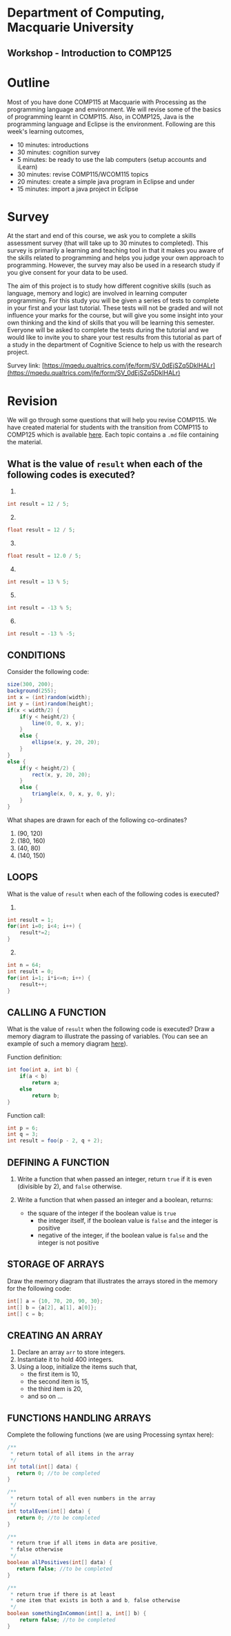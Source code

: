 # Department of Computing, Macquarie University
## Workshop - Introduction to COMP125

# Outline 

Most of you have done COMP115 at Macquarie with Processing as the programming language and environment. We will revise some of the basics of programming learnt in COMP115. Also, in COMP125, Java is the programming language and Eclipse is the environment. Following are this week's learning outcomes,

- 10 minutes: introductions
- 30 minutes: cognition survey
- 5 minutes: be ready to use the lab computers (setup accounts and iLearn)
- 30 minutes: revise COMP115/WCOM115 topics
- 20 minutes: create a simple java program in Eclipse and under
- 15 minutes: import a java project in Eclipse

# Survey

At the start and end of this course, we ask you to complete a skills assessment survey (that will take up to 30 minutes to completed).  This survey is primarily a learning and teaching tool in that it makes you aware of the skills related to programming and helps you judge your own approach to programming.  However, the survey may also be used in a research study if you give consent for your data to be used.

The aim of this project is to study how different cognitive skills (such as language, memory and logic) are involved in learning computer programming. For this study you will be given a series of tests to complete in your first and your last tutorial. These tests will not be graded and will not influence your marks for the course, but will give you some insight into your own thinking and the kind of skills that you will be learning this semester. Everyone will be asked to complete the tests during the tutorial and we would like to invite you to share your test results from this tutorial as part of a study in the department of Cognitive Science to help us with the research project.

Survey link: [https://mqedu.qualtrics.com/jfe/form/SV_0dEjSZq5DklHALr](https://mqedu.qualtrics.com/jfe/form/SV_0dEjSZq5DklHALr)
# Revision

We will go through some questions that will help you revise COMP115. We have created material for students with the transition from COMP115 to COMP125 which is available [here](https://github.com/comp125mq/comp115_to_comp125_transition_workshops). Each topic contains a `.md` file containing the material.

## What is the value of `result` when each of the following codes is executed?

1. 
```java
int result = 12 / 5;
```

2. 
```java
float result = 12 / 5;
```

3. 
```java
float result = 12.0 / 5;
```

4. 
```java
int result = 13 % 5;
```

5. 
```java
int result = -13 % 5;
```

6. 
```java
int result = -13 % -5;
```

## CONDITIONS

Consider the following code:

```java
size(300, 200);
background(255);
int x = (int)random(width);
int y = (int)random(height);
if(x < width/2) {
	if(y < height/2) {
		line(0, 0, x, y);
	}
	else {
		ellipse(x, y, 20, 20);
	}
}
else {
	if(y < height/2) {
		rect(x, y, 20, 20);
	}
	else {
		triangle(x, 0, x, y, 0, y);
	}
}
```

What shapes are drawn for each of the following co-ordinates?

1. (90, 120)
2. (180, 160)
3. (40, 80)
4. (140, 150)

## LOOPS

What is the value of `result` when each of the following codes is executed?

1.

```java
int result = 1;
for(int i=0; i<4; i++) {
	result*=2;
}
```

2. 

```java
int n = 64;
int result = 0;
for(int i=1; i*i<=n; i++) {
	result++;
}
```

## CALLING A FUNCTION

What is the value of `result` when the following code is executed? Draw a memory diagram to illustrate the passing of variables. (You can see an example of such a memory diagram [here](https://github.com/comp125mq/comp115_to_comp125_transition_workshops/blob/master/3%20-%20functions/functions.md#defining-a-function)).

Function definition:

```java
int foo(int a, int b) {
	if(a < b)
		return a;
	else
		return b;
}
```

Function call:

```java
int p = 6;
int q = 3;
int result = foo(p - 2, q + 2);
```

## DEFINING A FUNCTION

1. Write a function that when passed an integer, return `true` if it is even (divisible by 2), and `false` otherwise.
2. Write a function that when passed an integer and a boolean, returns:

    - the square of the integer if the boolean value is `true`
		- the integer itself, if the boolean value is `false` and the integer is positive
		- negative of the integer, if the boolean value is `false` and the integer is not positive

## STORAGE OF ARRAYS

Draw the memory diagram that illustrates the arrays stored in the memory for the following code:

```java
int[] a = {10, 70, 20, 90, 30};
int[] b = {a[2], a[1], a[0]};
int[] c = b;
```

## CREATING AN ARRAY

1. Declare an array `arr` to store integers. 
2. Instantiate it to hold 400 integers. 
3. Using a loop, initialize the items such that,
    - the first item is 10, 
    - the second item is 15, 
    - the third item is 20,
    - and so on ...

## FUNCTIONS HANDLING ARRAYS

Complete the following functions (we are using Processing syntax here):

```java 
/**
 * return total of all items in the array
 */
int total(int[] data) {
   return 0; //to be completed
}
```

```java
/**
 * return total of all even numbers in the array
 */
int totalEven(int[] data) {
   return 0; //to be completed
}
```

```java
/**
 * return true if all items in data are positive, 
 * false otherwise
 */
boolean allPositives(int[] data) {
   return false; //to be completed
}
```

```java
/**
 * return true if there is at least 
 * one item that exists in both a and b, false otherwise
 */
boolean somethingInCommon(int[] a, int[] b) {
	return false; //to be completed
}
```

